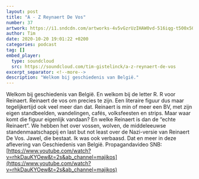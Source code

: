 ```yaml
---
layout: post
title: "A - Z Reynaert De Vos"
number: 37
artwork: https://i1.sndcdn.com/artworks-4v5vGzrUzIHAW0vd-516iqg-t500x500.jpg
author: Tim
date: 2020-10-20 19:01:22 +0200
categories: podcast
tag: []
embed_player:
  type: soundcloud
  src: https://soundcloud.com/tim-gistelinck/a-z-reynaert-de-vos
excerpt_separator: <!--more-->
description: "Welkom bij geschiedenis van België."
---
```

Welkom bij geschiedenis van België. En welkom bij de letter R. R voor Reinaert. Reinaert de vos om precies te zijn. Een literaire figuur dus maar tegelijkertijd ook veel meer dan dat. Reinaert is min of meer een BV, met zijn eigen standbeelden, wandelingen, cafés, volksfeesten en strips. Maar waar komt die figuur eigenlijk vandaan? En welke Reinaert is dan de “echte Reinaert”. We hebben het over vossen, wolven, de middeleeuwse standenmaatschappij en last but not least over de Nazi-versie van Reinaert De Vos. Jawel, die bestaat. Ik was ook verbaasd. Dat en meer in deze aflevering van Geschiedenis van België.
Propagandavideo SNB: [https://www.youtube.com/watch?v=rhkDauKYOew&t=2s&ab_channel=majikos](https://www.youtube.com/watch?v=rhkDauKYOew&t=2s&ab_channel=majikos)